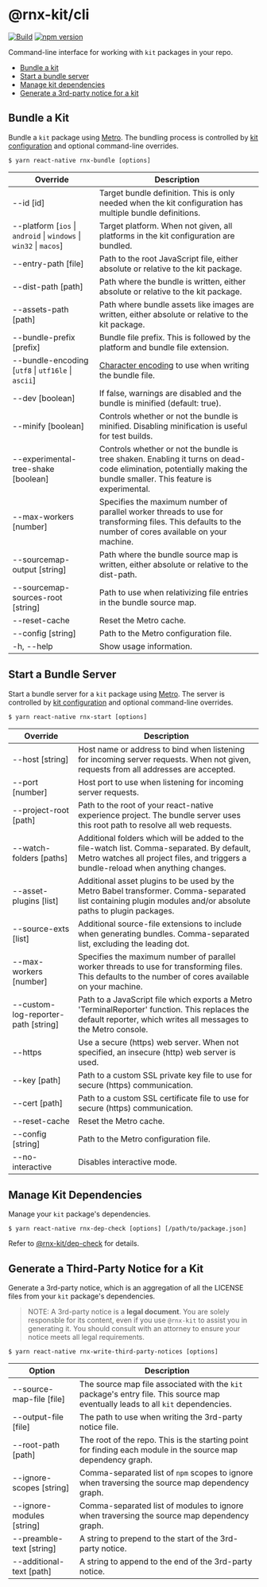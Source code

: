 # @rnx-kit/cli

[![Build](https://github.com/microsoft/rnx-kit/actions/workflows/build.yml/badge.svg)](https://github.com/microsoft/rnx-kit/actions/workflows/build.yml)
[![npm version](https://img.shields.io/npm/v/@rnx-kit/cli)](https://www.npmjs.com/package/@rnx-kit/cli)

Command-line interface for working with `kit` packages in your repo.

- [Bundle a kit](#Bundle-a-Kit)
- [Start a bundle server](#Start-a-Bundle-Server)
- [Manage kit dependencies](#Manage-Kit-Dependencies)
- [Generate a 3rd-party notice for a kit](#Generate-a-Third%2dParty-Notice-for-a-Kit)

## Bundle a Kit

Bundle a `kit` package using [Metro](https://facebook.github.io/metro). The
bundling process is controlled by
[kit configuration](https://github.com/microsoft/rnx-kit/tree/main/packages/config)
and optional command-line overrides.

```
$ yarn react-native rnx-bundle [options]
```

| Override                                                                           | Description                                                                                                                                                         |
| ---------------------------------------------------------------------------------- | ------------------------------------------------------------------------------------------------------------------------------------------------------------------- |
| --id [id]                                                                          | Target bundle definition. This is only needed when the kit configuration has multiple bundle definitions.                                                           |
| --platform [`ios` &#124; `android` &#124; `windows` &#124; `win32` &#124; `macos`] | Target platform. When not given, all platforms in the kit configuration are bundled.                                                                                |
| --entry-path [file]                                                                | Path to the root JavaScript file, either absolute or relative to the kit package.                                                                                   |
| --dist-path [path]                                                                 | Path where the bundle is written, either absolute or relative to the kit package.                                                                                   |
| --assets-path [path]                                                               | Path where bundle assets like images are written, either absolute or relative to the kit package.                                                                   |
| --bundle-prefix [prefix]                                                           | Bundle file prefix. This is followed by the platform and bundle file extension.                                                                                     |
| --bundle-encoding [`utf8` &#124; `utf16le` &#124; `ascii`]                         | [Character encoding](https://nodejs.org/api/buffer.html#buffer_buffers_and_character_encodings) to use when writing the bundle file.                                |
| --dev [boolean]                                                                    | If false, warnings are disabled and the bundle is minified (default: true).                                                                                         |
| --minify [boolean]                                                                 | Controls whether or not the bundle is minified. Disabling minification is useful for test builds.                                                                   |
| --experimental-tree-shake [boolean]                                                | Controls whether or not the bundle is tree shaken. Enabling it turns on dead-code elimination, potentially making the bundle smaller. This feature is experimental. |
| --max-workers [number]                                                             | Specifies the maximum number of parallel worker threads to use for transforming files. This defaults to the number of cores available on your machine.              |
| --sourcemap-output [string]                                                        | Path where the bundle source map is written, either absolute or relative to the dist-path.                                                                          |
| --sourcemap-sources-root [string]                                                  | Path to use when relativizing file entries in the bundle source map.                                                                                                |
| --reset-cache                                                                      | Reset the Metro cache.                                                                                                                                              |
| --config [string]                                                                  | Path to the Metro configuration file.                                                                                                                               |
| -h, --help                                                                         | Show usage information.                                                                                                                                             |

## Start a Bundle Server

Start a bundle server for a `kit` package using
[Metro](https://facebook.github.io/metro). The server is controlled by
[kit configuration](https://github.com/microsoft/rnx-kit/tree/main/packages/config)
and optional command-line overrides.

```
$ yarn react-native rnx-start [options]
```

| Override                            | Description                                                                                                                                                                      |
| ----------------------------------- | -------------------------------------------------------------------------------------------------------------------------------------------------------------------------------- |
| --host [string]                     | Host name or address to bind when listening for incoming server requests. When not given, requests from all addresses are accepted.                                              |
| --port [number]                     | Host port to use when listening for incoming server requests.                                                                                                                    |
| --project-root [path]               | Path to the root of your react-native experience project. The bundle server uses this root path to resolve all web requests.                                                     |
| --watch-folders [paths]             | Additional folders which will be added to the file-watch list. Comma-separated. By default, Metro watches all project files, and triggers a bundle-reload when anything changes. |
| --asset-plugins [list]              | Additional asset plugins to be used by the Metro Babel transformer. Comma-separated list containing plugin modules and/or absolute paths to plugin packages.                     |
| --source-exts [list]                | Additional source-file extensions to include when generating bundles. Comma-separated list, excluding the leading dot.                                                           |
| --max-workers [number]              | Specifies the maximum number of parallel worker threads to use for transforming files. This defaults to the number of cores available on your machine.                           |
| --custom-log-reporter-path [string] | Path to a JavaScript file which exports a Metro 'TerminalReporter' function. This replaces the default reporter, which writes all messages to the Metro console.                 |
| --https                             | Use a secure (https) web server. When not specified, an insecure (http) web server is used.                                                                                      |
| --key [path]                        | Path to a custom SSL private key file to use for secure (https) communication.                                                                                                   |
| --cert [path]                       | Path to a custom SSL certificate file to use for secure (https) communication.                                                                                                   |
| --reset-cache                       | Reset the Metro cache.                                                                                                                                                           |
| --config [string]                   | Path to the Metro configuration file.                                                                                                                                            |
| --no-interactive                    | Disables interactive mode.                                                                                                                                                       |

## Manage Kit Dependencies

Manage your `kit` package's dependencies.

```
$ yarn react-native rnx-dep-check [options] [/path/to/package.json]
```

Refer to
[@rnx-kit/dep-check](https://github.com/microsoft/rnx-kit/tree/main/packages/dep-check)
for details.

## Generate a Third-Party Notice for a Kit

Generate a 3rd-party notice, which is an aggregation of all the LICENSE files
from your `kit` package's dependencies.

> NOTE: A 3rd-party notice is a **legal document**. You are solely responsble
> for its content, even if you use `@rnx-kit` to assist you in generating it.
> You should consult with an attorney to ensure your notice meets all legal
> requirements.

```
$ yarn react-native rnx-write-third-party-notices [options]
```

| Option                    | Description                                                                                                                     |
| ------------------------- | ------------------------------------------------------------------------------------------------------------------------------- |
| --source-map-file [file]  | The source map file associated with the `kit` package's entry file. This source map eventually leads to all `kit` dependencies. |
| --output-file [file]      | The path to use when writing the 3rd-party notice file.                                                                         |
| --root-path [path]        | The root of the repo. This is the starting point for finding each module in the source map dependency graph.                    |
| --ignore-scopes [string]  | Comma-separated list of `npm` scopes to ignore when traversing the source map dependency graph.                                 |
| --ignore-modules [string] | Comma-separated list of modules to ignore when traversing the source map dependency graph.                                      |
| --preamble-text [string]  | A string to prepend to the start of the 3rd-party notice.                                                                       |
| --additional-text [path]  | A string to append to the end of the 3rd-party notice.                                                                          |

